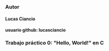 ### Autor
#### Lucas Ciancio
#### usuario github: lucasciancio
### Trabajo práctico 0: "Hello, World!" en C
